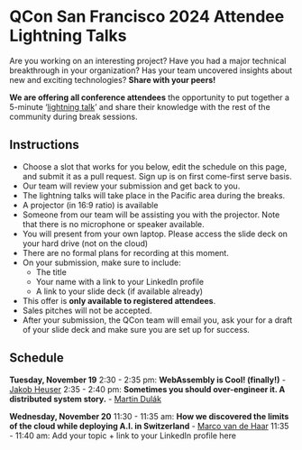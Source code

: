 # QCon San Francisco 2024 Attendee Lightning Talks

Are you working on an interesting project? Have you had a major technical breakthrough in your organization? Has your team uncovered insights about new and exciting technologies? **Share with your peers!**

**We are offering all conference attendees** the opportunity to put together a 5-minute ‘[lightning talk](https://en.wikipedia.org/wiki/Lightning_talk)’ and share their knowledge with the rest of the community during break sessions.

## Instructions
- Choose a slot that works for you below, edit the schedule on this page, and submit it as a pull request. Sign up is on first come-first serve basis.
- Our team will review your submission and get back to you.
- The lightning talks will take place in the Pacific area during the breaks.
- A projector (in 16:9 ratio) is available
- Someone from our team will be assisting you with the projector. Note that there is no microphone or speaker available.
- You will present from your own laptop. Please access the slide deck on your hard drive (not on the cloud)
- There are no formal plans for recording at this moment.
- On your submission, make sure to include:
  - The title
  - Your name with a link to your LinkedIn profile
  - A link to your slide deck (if available already)
- This offer is **only available to registered attendees**.
- Sales pitches will not be accepted.
- After your submission, the QCon team will email you, ask your for a draft of your slide deck and make sure you are set up for success.

## Schedule
**Tuesday, November 19**
2:30 - 2:35 pm: **WebAssembly is Cool! (finally!)** - [Jakob Heuser](https://www.linkedin.com/in/jakobheuser)
2:35 - 2:40 pm: **Sometimes you should over-engineer it. A distributed system story.** - [Martin Dulák](https://www.linkedin.com/in/dulak/)
  
**Wednesday, November 20**
11:30 - 11:35 am: **How we discovered the limits of the cloud while deploying A.I. in Switzerland** - [Marco van de Haar](https://www.linkedin.com/in/marco-van-de-haar-0137b628)
11:35 - 11:40 am: Add your topic + link to your LinkedIn profile here
